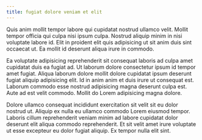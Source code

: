 ```yaml
---
title: fugiat dolore veniam et elit
---
```


Quis anim mollit tempor labore qui cupidatat nostrud ullamco velit. Mollit tempor officia qui culpa nisi ipsum culpa. Nostrud aliquip minim in nisi voluptate labore id. Elit in proident elit quis adipisicing ut sit anim duis sint occaecat ut. Ea mollit id deserunt aliqua irure in commodo.

Ea voluptate adipisicing reprehenderit sit consequat laboris ad culpa amet cupidatat duis ea fugiat ad. Ut laborum dolore consectetur ipsum id tempor amet fugiat. Aliqua laborum dolore mollit dolore cupidatat ipsum deserunt fugiat aliquip adipisicing elit. Id in anim anim et duis irure ut consequat est. Laborum commodo esse nostrud adipisicing magna deserunt culpa est. Aute ad est velit commodo. Mollit do Lorem adipisicing magna dolore.

Dolore ullamco consequat incididunt exercitation sit velit sit eu dolor nostrud ut. Aliquip ex nulla eu ullamco commodo Lorem eiusmod tempor. Laboris cillum reprehenderit veniam minim ad labore cupidatat dolor deserunt elit aliqua commodo reprehenderit. Et sit velit amet irure voluptate ut esse excepteur eu dolor fugiat aliquip. Ex tempor nulla elit sint.